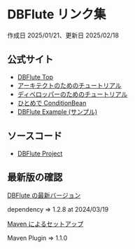 # DBFlute リンク集

作成日 2025/01/21、更新日 2025/02/18

## 公式サイト

- [DBFlute Top](https://dbflute.seasar.org/)
- [アーキテクトのためのチュートリアル](https://dbflute.seasar.org/ja/tutorial/architect.html)
- [ディベロッパーのためのチュートリアル](https://dbflute.seasar.org/ja/tutorial/developer.html)
- [ひとめで ConditionBean](https://dbflute.seasar.org/ja/manual/function/ormapper/conditionbean/hitomecb.html)
- [DBFlute Example (サンプル)](https://dbflute.seasar.org/ja/manual/reference/example/index.html)

## ソースコード

- [DBFlute Project](https://github.com/dbflute)

## 最新版の確認

[DBFlute の最新バージョン](https://dbflute.seasar.org/ja/environment/newest.html)

dependency => 1.2.8 at 2024/03/19

[Maven によるセットアップ](https://dbflute.seasar.org/ja/environment/setup/maven.html)

Maven Plugin => 1.1.0
